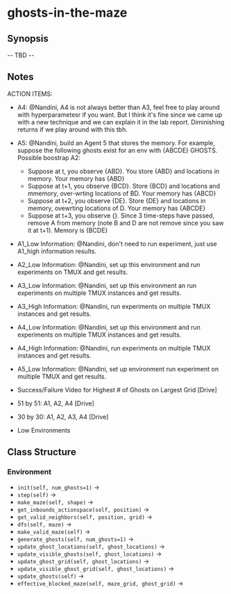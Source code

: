 # ghosts-in-the-maze

## Synopsis
-- TBD -- 

## Notes

ACTION ITEMS: 

- A4: @Nandini, A4 is not always better than A3, feel free to play around with hyperparametesr if you want. But I think it's fine since we came up with a new technique and we can explain it in the lab report. Diminishing returns if we play around with this tbh.

- A5: @Nandini, build an Agent 5 that stores the memory. For example, suppose the following ghosts exist for an env with {ABCDE} GHOSTS. Possible boostrap A2:
    - Suppose at t, you observe {ABD}. You store {ABD} and locations in memory. Your memory has {ABD}
    - Suppose at t+1, you observe {BCD}. Store {BCD} and locations and mmemory, over-wrting locations of BD. Your memory has {ABCD}
    - Suppose at t+2, you observe {DE}. Store {DE} and locations in memory, ovewrting locations of D. Your memory has {ABCDE}
    - Suppose at t+3, you observe {}. Since 3 time-steps have passed, remove A from memory (note B and D are not remove since you saw it at t+1). Memory is {BCDE}

- A1_Low Information: @Nandini, don't need to run experiment, just use A1_high information results.
- A2_Low Information: @Nandini, set up this environment and run experiments on TMUX and get results.
- A3_Low Information: @Nandini, set up this environment an run experiments on multiple TMUX instances and get results.
- A3_High Information: @Nandini, run experiments on multiple TMUX instances and get results. 
- A4_Low Information: @Nandini, set up this environment and run experiments on multiple TMUX instances and get results.
- A4_High Information: @Nandini, run experiments on multiple TMUX instances and get results.
- A5_Low Information: @Nandini, set up environment run experiment on multiple TMUX and get results. 

- Success/Failure Video for Highest # of Ghosts on Largest Grid [Drive]
- 51 by 51: A1, A2, A4 [Drive]
- 30 by 30: A1, A2, A3, A4 [Drive]
- Low Environments

## Class Structure
### Environment
- `init(self, num_ghosts=1)` → 
- `step(self)` →
- `make_maze(self, shape)` →  
- `get_inbounds_actionspace(self, position)` →
- `get_valid_neighbors(self, position, grid)` →
- `dfs(self, maze)` →
- `make_valid_maze(self)` →
- `generate_ghosts(self, num_ghosts=1)` →
- `update_ghost_locations(self, ghost_locations)` →
- `update_visible_ghosts(self, ghost_locations)` →
- `update_ghost_grid(self, ghost_locations)` →
- `update_visible_ghost_grid(self, ghost_locations)` →
- `update_ghosts(self)` →
- `effective_blocked_maze(self, maze_grid, ghost_grid)` → 